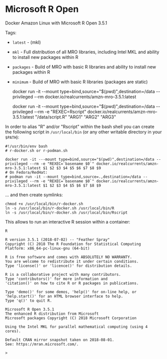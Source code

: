 Microsoft R Open
================

Docker Amazon Linux with Microsoft R Open 3.5.1

Tags:
  - `latest` - (mkl)
  - `mkl` - Full distribution of all MRO libraries, including Intel MKL and ability to install new packages within R
  - `packages` - Build of MRO with basic R libraries and ability to install new packages within R
  - `minimum` - Build of MRO with basic R libraries (packages are static)


    docker run -it --mount type=bind,source="$(pwd)",destination=/data --privileged --rm docker.io/realcurrents/amzn-mro-3.5.1:latest

    docker run -it --mount type=bind,source="$(pwd)",destination=/data --privileged --rm -e "REXEC=Rscript" docker.io/realcurrents/amzn-mro-3.5.1:latest "/data/script.R" "ARG1" "ARG2" "ARG3"

In order to alias "R" and/or "Rscript" within the bash shell you can create the following script in `/usr/local/bin` (or any other writable directory in your `$PATH`):

    #!/usr/bin/env bash
    # r-docker.sh or r-podman.sh

    docker run -it ---mount type=bind,source="$(pwd)",destination=/data --privileged --rm -e "REXEC=`basename $0`" docker.io/realcurrents/amzn-mro-3.5.1:latest $1 $2 $3 $4 $5 $6 $7 $8 $9
    # On Fedora/RedHat:
    # podman run -it --mount type=bind,source=.,destination=/data --privileged --rm -e "REXEC=`basename $0`" docker.io/realcurrents/amzn-mro-3.5.1:latest $1 $2 $3 $4 $5 $6 $7 $8 $9

... and then create symlinks:

    chmod +x /usr/local/bin/r-docker.sh
    ln -s /usr/local/bin/r-docker.sh /usr/local/bin/R
    ln -s /usr/local/bin/r-docker.sh /usr/local/bin/Rscript

This allows to run an interactive R session within a container:

    R

    R version 3.5.1 (2018-07-02) -- "Feather Spray"
    Copyright (C) 2018 The R Foundation for Statistical Computing
    Platform: x86_64-pc-linux-gnu (64-bit)
    
    R is free software and comes with ABSOLUTELY NO WARRANTY.
    You are welcome to redistribute it under certain conditions.
    Type 'license()' or 'licence()' for distribution details.
    
    R is a collaborative project with many contributors.
    Type 'contributors()' for more information and
    'citation()' on how to cite R or R packages in publications.
    
    Type 'demo()' for some demos, 'help()' for on-line help, or
    'help.start()' for an HTML browser interface to help.
    Type 'q()' to quit R.
    
    Microsoft R Open 3.5.1
    The enhanced R distribution from Microsoft
    Microsoft packages Copyright (C) 2018 Microsoft Corporation
    
    Using the Intel MKL for parallel mathematical computing (using 4 cores).
    
    Default CRAN mirror snapshot taken on 2018-08-01.
    See: https://mran.microsoft.com/.
    
    > 
